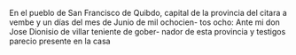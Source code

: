 En el pueblo de San Francisco de Quibdo, capital de la provincia del citara a vembe y un días del mes de Junio de mil ochocien- tos ocho: Ante mi don Jose Dionisio de villar teniente de gober- nador de esta provincia y testigos parecio presente en la casa